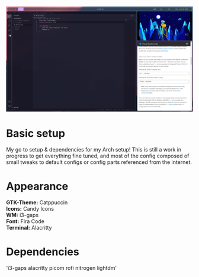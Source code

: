 ![config](config.png)

# Basic setup
My go to setup & dependencies for my Arch setup! This is still a work in progress to get everything fine tuned, and most of the config composed of small tweaks to default configs or config parts referenced from the internet.

# Appearance
**GTK-Theme:** Catppuccin <br>
**Icons:** Candy Icons <br>
**WM:** i3-gaps <br>
**Font:** Fira Code <br>
**Terminal:** Alacritty <br>

# Dependencies
'i3-gaps alacritty picom rofi nitrogen lightdm'

